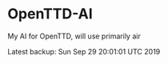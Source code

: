 # OpenTTD-AI
My AI for OpenTTD, will use primarily air

Latest backup: Sun Sep 29 20:01:01 UTC 2019
